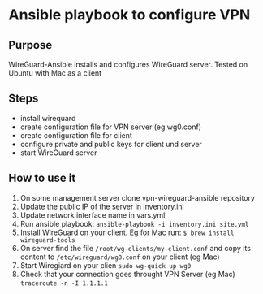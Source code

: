 # Ansible playbook to configure VPN

## Purpose 
WireGuard-Ansible installs and configures WireGuard server. Tested on Ubuntu with Mac as a client

## Steps
- install wirequard
- create configuration file for VPN server (eg wg0.conf)
- create configuration file for client
- configure private and public keys for client und server
- start WireGuard server

## How to use it
1. On some management server clone vpn-wireguard-ansible repository
2. Update the public IP of the server in inventory.ini
3. Update network interface name in vars.yml
4. Run ansible playbook: `ansible-playbook -i inventory.ini site.yml`
5. Install WireGuard on your client. Eg for Mac run: `$ brew install wireguard-tools`
6. On server find the file `/root/wg-clients/my-client.conf` and copy its content to `/etc/wireguard/wg0.conf` on your client (eg Mac)
7. Start Wiregiard on your clien `sudo wg-quick up wg0`
8. Check that your connection goes throught VPN Server (eg Mac) `traceroute -n -I 1.1.1.1` 

